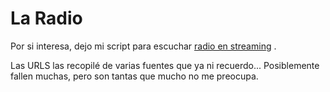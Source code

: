 # La Radio

Por si interesa, dejo mi script para escuchar [radio en streaming](https://github.com/MarxBro/radio_bash) .

Las URLS las recopilé de varias fuentes que ya ni recuerdo...
Posiblemente fallen muchas, pero son tantas que mucho no me preocupa.

